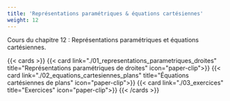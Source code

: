 ```yaml
---
title: 'Représentations paramétriques & équations cartésiennes'
weight: 12
---
```

Cours du chapitre 12 : Représentations paramétriques et équations cartésiennes.

{{< cards >}}
  {{< card link="./01_representations_parametriques_droites" title="Représentations paramétriques de droites" icon="paper-clip">}}
  {{< card link="./02_equations_cartesiennes_plans" title="Équations cartésiennes de plans" icon="paper-clip">}}
  {{< card link="./03_exercices" title="Exercices" icon="paper-clip">}}
{{< /cards >}}
